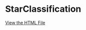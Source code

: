 # StarClassification
[View the HTML File](https://github.com/kshoker12/StarClassification/Final_Report(3).html)
